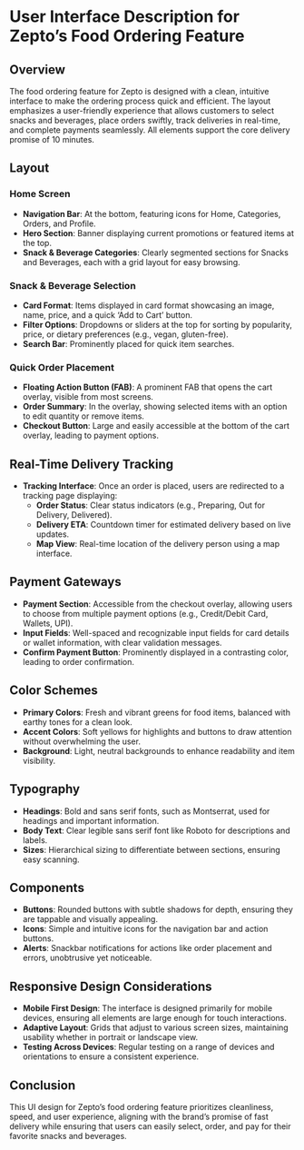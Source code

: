 # User Interface Description for Zepto’s Food Ordering Feature

## Overview
The food ordering feature for Zepto is designed with a clean, intuitive interface to make the ordering process quick and efficient. The layout emphasizes a user-friendly experience that allows customers to select snacks and beverages, place orders swiftly, track deliveries in real-time, and complete payments seamlessly. All elements support the core delivery promise of 10 minutes.

## Layout
### Home Screen
- **Navigation Bar**: At the bottom, featuring icons for Home, Categories, Orders, and Profile.
- **Hero Section**: Banner displaying current promotions or featured items at the top.
- **Snack & Beverage Categories**: Clearly segmented sections for Snacks and Beverages, each with a grid layout for easy browsing.

### Snack & Beverage Selection
- **Card Format**: Items displayed in card format showcasing an image, name, price, and a quick ‘Add to Cart’ button.
- **Filter Options**: Dropdowns or sliders at the top for sorting by popularity, price, or dietary preferences (e.g., vegan, gluten-free).
- **Search Bar**: Prominently placed for quick item searches.

### Quick Order Placement
- **Floating Action Button (FAB)**: A prominent FAB that opens the cart overlay, visible from most screens.
- **Order Summary**: In the overlay, showing selected items with an option to edit quantity or remove items. 
- **Checkout Button**: Large and easily accessible at the bottom of the cart overlay, leading to payment options.

## Real-Time Delivery Tracking
- **Tracking Interface**: Once an order is placed, users are redirected to a tracking page displaying:
  - **Order Status**: Clear status indicators (e.g., Preparing, Out for Delivery, Delivered).
  - **Delivery ETA**: Countdown timer for estimated delivery based on live updates.
  - **Map View**: Real-time location of the delivery person using a map interface.

## Payment Gateways
- **Payment Section**: Accessible from the checkout overlay, allowing users to choose from multiple payment options (e.g., Credit/Debit Card, Wallets, UPI).
- **Input Fields**: Well-spaced and recognizable input fields for card details or wallet information, with clear validation messages.
- **Confirm Payment Button**: Prominently displayed in a contrasting color, leading to order confirmation.

## Color Schemes
- **Primary Colors**: Fresh and vibrant greens for food items, balanced with earthy tones for a clean look. 
- **Accent Colors**: Soft yellows for highlights and buttons to draw attention without overwhelming the user.
- **Background**: Light, neutral backgrounds to enhance readability and item visibility.

## Typography
- **Headings**: Bold and sans serif fonts, such as Montserrat, used for headings and important information.
- **Body Text**: Clear legible sans serif font like Roboto for descriptions and labels.
- **Sizes**: Hierarchical sizing to differentiate between sections, ensuring easy scanning.

## Components
- **Buttons**: Rounded buttons with subtle shadows for depth, ensuring they are tappable and visually appealing.
- **Icons**: Simple and intuitive icons for the navigation bar and action buttons.
- **Alerts**: Snackbar notifications for actions like order placement and errors, unobtrusive yet noticeable.

## Responsive Design Considerations
- **Mobile First Design**: The interface is designed primarily for mobile devices, ensuring all elements are large enough for touch interactions.
- **Adaptive Layout**: Grids that adjust to various screen sizes, maintaining usability whether in portrait or landscape view.
- **Testing Across Devices**: Regular testing on a range of devices and orientations to ensure a consistent experience.

## Conclusion
This UI design for Zepto’s food ordering feature prioritizes cleanliness, speed, and user experience, aligning with the brand’s promise of fast delivery while ensuring that users can easily select, order, and pay for their favorite snacks and beverages.